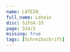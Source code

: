 ```yaml
---
name: LATEIN_
full_name: Latein
disc: SiFoX-33
page: 314/2
missing: true
tags: [Schreibschrift]
---
```

